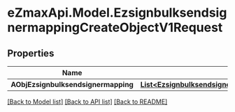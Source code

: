 
# eZmaxApi.Model.EzsignbulksendsignermappingCreateObjectV1Request

## Properties

Name | Type | Description | Notes
------------ | ------------- | ------------- | -------------
**AObjEzsignbulksendsignermapping** | [**List&lt;EzsignbulksendsignermappingRequestCompound&gt;**](EzsignbulksendsignermappingRequestCompound.md) |  | 

[[Back to Model list]](../README.md#documentation-for-models)
[[Back to API list]](../README.md#documentation-for-api-endpoints)
[[Back to README]](../README.md)

